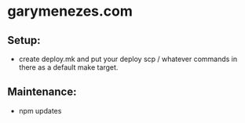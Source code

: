 # garymenezes.com

## Setup:
* create deploy.mk and put your deploy scp / whatever commands in there as a default make target.

## Maintenance:
* npm updates
